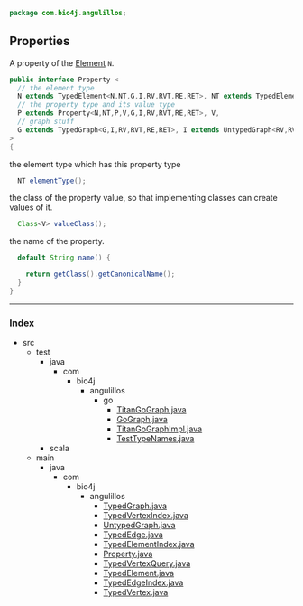 
```java
package com.bio4j.angulillos;
```


## Properties

A property of the [Element](TypedElement.java) `N`.


```java
public interface Property <
  // the element type
  N extends TypedElement<N,NT,G,I,RV,RVT,RE,RET>, NT extends TypedElement.Type<N,NT,G,I,RV,RVT,RE,RET>,
  // the property type and its value type
  P extends Property<N,NT,P,V,G,I,RV,RVT,RE,RET>, V,
  // graph stuff
  G extends TypedGraph<G,I,RV,RVT,RE,RET>, I extends UntypedGraph<RV,RVT,RE,RET>, RV,RVT, RE,RET
> 
{
```

the element type which has this property type

```java
  NT elementType();
```

the class of the property value, so that implementing classes can create values of it.

```java
  Class<V> valueClass();
```

the name of the property.

```java
  default String name() {

    return getClass().getCanonicalName();
  }
}
```


------

### Index

+ src
  + test
    + java
      + com
        + bio4j
          + angulillos
            + go
              + [TitanGoGraph.java][test/java/com/bio4j/angulillos/go/TitanGoGraph.java]
              + [GoGraph.java][test/java/com/bio4j/angulillos/go/GoGraph.java]
              + [TitanGoGraphImpl.java][test/java/com/bio4j/angulillos/go/TitanGoGraphImpl.java]
              + [TestTypeNames.java][test/java/com/bio4j/angulillos/go/TestTypeNames.java]
    + scala
  + main
    + java
      + com
        + bio4j
          + angulillos
            + [TypedGraph.java][main/java/com/bio4j/angulillos/TypedGraph.java]
            + [TypedVertexIndex.java][main/java/com/bio4j/angulillos/TypedVertexIndex.java]
            + [UntypedGraph.java][main/java/com/bio4j/angulillos/UntypedGraph.java]
            + [TypedEdge.java][main/java/com/bio4j/angulillos/TypedEdge.java]
            + [TypedElementIndex.java][main/java/com/bio4j/angulillos/TypedElementIndex.java]
            + [Property.java][main/java/com/bio4j/angulillos/Property.java]
            + [TypedVertexQuery.java][main/java/com/bio4j/angulillos/TypedVertexQuery.java]
            + [TypedElement.java][main/java/com/bio4j/angulillos/TypedElement.java]
            + [TypedEdgeIndex.java][main/java/com/bio4j/angulillos/TypedEdgeIndex.java]
            + [TypedVertex.java][main/java/com/bio4j/angulillos/TypedVertex.java]

[test/java/com/bio4j/angulillos/go/TitanGoGraph.java]: ../../../../../test/java/com/bio4j/angulillos/go/TitanGoGraph.java.md
[test/java/com/bio4j/angulillos/go/GoGraph.java]: ../../../../../test/java/com/bio4j/angulillos/go/GoGraph.java.md
[test/java/com/bio4j/angulillos/go/TitanGoGraphImpl.java]: ../../../../../test/java/com/bio4j/angulillos/go/TitanGoGraphImpl.java.md
[test/java/com/bio4j/angulillos/go/TestTypeNames.java]: ../../../../../test/java/com/bio4j/angulillos/go/TestTypeNames.java.md
[main/java/com/bio4j/angulillos/TypedGraph.java]: TypedGraph.java.md
[main/java/com/bio4j/angulillos/TypedVertexIndex.java]: TypedVertexIndex.java.md
[main/java/com/bio4j/angulillos/UntypedGraph.java]: UntypedGraph.java.md
[main/java/com/bio4j/angulillos/TypedEdge.java]: TypedEdge.java.md
[main/java/com/bio4j/angulillos/TypedElementIndex.java]: TypedElementIndex.java.md
[main/java/com/bio4j/angulillos/Property.java]: Property.java.md
[main/java/com/bio4j/angulillos/TypedVertexQuery.java]: TypedVertexQuery.java.md
[main/java/com/bio4j/angulillos/TypedElement.java]: TypedElement.java.md
[main/java/com/bio4j/angulillos/TypedEdgeIndex.java]: TypedEdgeIndex.java.md
[main/java/com/bio4j/angulillos/TypedVertex.java]: TypedVertex.java.md